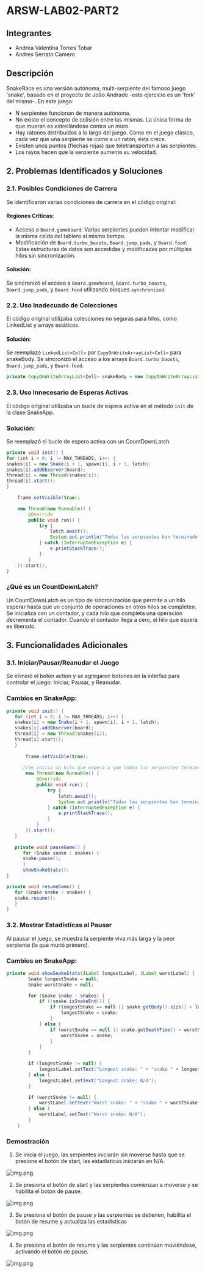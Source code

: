 # ARSW-LAB02-PART2

## Integrantes

- Andrea Valentina Torres Tobar
- Andres Serrato Camero

## Descripción

SnakeRace es una versión autónoma, multi-serpiente del famoso juego 'snake', basado en el proyecto de João Andrade -este ejercicio es un 'fork' del mismo-. En este juego:

- N serpientes funcionan de manera autónoma.
- No existe el concepto de colisión entre las mismas. La única forma de que mueran es estrellándose contra un muro.
- Hay ratones distribuídos a lo largo del juego. Como en el juego clásico, cada vez que una serpiente se come a un ratón, ésta crece.
- Existen unos puntos (flechas rojas) que teletransportan a las serpientes.
- Los rayos hacen que la serpiente aumente su velocidad.

## 2. Problemas Identificados y Soluciones

### 2.1. Posibles Condiciones de Carrera

Se identificaron varias condiciones de carrera en el código original:

#### Regiones Críticas:

- Acceso a `Board.gameboard`: Varias serpientes pueden intentar modificar la misma celda del tablero al mismo tiempo.
- Modificación de `Board.turbo_boosts`, `Board.jump_pads`, y `Board.food`: Estas estructuras de datos son accedidas y modificadas por múltiples hilos sin sincronización.

#### Solución:
Se sincronizó el acceso a `Board.gameboard`, `Board.turbo_boosts`, `Board.jump_pads`, y `Board.food` utilizando bloques `synchronized`.

### 2.2. Uso Inadecuado de Colecciones

El código original utilizaba colecciones no seguras para hilos, como LinkedList y arrays estáticos.

#### Solución:

Se reemplazó `LinkedList<Cell>` por `CopyOnWriteArrayList<Cell>` para snakeBody.
Se sincronizó el acceso a los arrays `Board.turbo_boosts`, `Board.jump_pads`, y `Board.food`.

```java
private CopyOnWriteArrayList<Cell> snakeBody = new CopyOnWriteArrayList<>();
```

### 2.3. Uso Innecesario de Esperas Activas

El código original utilizaba un bucle de espera activa en el método `init` de la clase SnakeApp.

### Solución:

Se reemplazó el bucle de espera activa con un CountDownLatch.

```java
private void init() {
for (int i = 0; i != MAX_THREADS; i++) {
snakes[i] = new Snake(i + 1, spawn[i], i + 1, latch);
snakes[i].addObserver(board);
thread[i] = new Thread(snakes[i]);
thread[i].start();
}

    frame.setVisible(true);

    new Thread(new Runnable() {
        @Override
        public void run() {
            try {
                latch.await();
                System.out.println("Todas las serpientes han terminado.");
            } catch (InterruptedException e) {
                e.printStackTrace();
            }
        }
    }).start();
}
```
### ¿Qué es un CountDownLatch?
Un CountDownLatch es un tipo de sincronización que permite a un hilo esperar hasta que un conjunto de operaciones en otros hilos se completen. Se inicializa con un contador, y cada hilo que completa una operación decrementa el contador. Cuando el contador llega a cero, el hilo que espera es liberado.

## 3. Funcionalidades Adicionales

### 3.1. Iniciar/Pausar/Reanudar el Juego

Se eliminó el botón action y se agregaron botones en la interfaz para controlar el juego: Iniciar, Pausar, y Reanudar.

### Cambios en SnakeApp:

``` java
private void init() {
   for (int i = 0; i != MAX_THREADS; i++) {
   snakes[i] = new Snake(i + 1, spawn[i], i + 1, latch);
   snakes[i].addObserver(board);
   thread[i] = new Thread(snakes[i]);
   thread[i].start();
   }
   
       frame.setVisible(true);
   
      //Se inicia un hilo que espera a que todas las serpientes terminen
       new Thread(new Runnable() {
           @Override
           public void run() {
               try {
                   latch.await();
                   System.out.println("Todas las serpientes han terminado.");
               } catch (InterruptedException e) {
                   e.printStackTrace();
               }
           }
       }).start();
   }
   
   private void pauseGame() {
      for (Snake snake : snakes) {
      snake.pause();
      }
      showSnakeStats();
}

private void resumeGame() {
   for (Snake snake : snakes) {
   snake.resume();
   }
}
```
### 3.2. Mostrar Estadísticas al Pausar

Al pausar el juego, se muestra la serpiente viva más larga y la peor serpiente (la que murió primero).

### Cambios en SnakeApp:

``` java
private void showSnakeStats(JLabel longestLabel, JLabel worstLabel) {
        Snake longestSnake = null;
        Snake worstSnake = null;

        for (Snake snake : snakes) {
            if (!snake.isSnakeEnd()) {
                if (longestSnake == null || snake.getBody().size() > longestSnake.getBody().size()) {
                    longestSnake = snake;
                }
            } else {
                if (worstSnake == null || snake.getDeathTime() < worstSnake.getDeathTime()) {
                    worstSnake = snake;
                }
            }
        }

        if (longestSnake != null) {
            longestLabel.setText("Longest snake: " + "snake " + longestSnake.getIdt() + " (Length: " + longestSnake.getBody().size() + ")");
        } else {
            longestLabel.setText("Longest snake: N/A");
        }

        if (worstSnake != null) {
            worstLabel.setText("Worst snake: " + "snake " + worstSnake.getIdt() + " (Death Time: " + (worstSnake.getDeathTime() / 1000) + " ms)");
        } else {
            worstLabel.setText("Worst snake: N/A");
        }
    }
```

### Demostración

1. Se inicia el juego, las serpientes iniciarán sin moverse hasta que se presione el botón de start, las estadisticas iniciarán en N/A.

![img.png](src/main/resources/Img/img.png)

2. Se presiona el botón de start y las serpientes comienzan a moverse y se habilita el botón de pause.

![img.png](src/main/resources/Img/img2.png)

3. Se presiona el botón de pause y las serpientes se detienen, habilita el botón de resume y actualiza las estadísticas

![img.png](src/main/resources/Img/img3.png)

4. Se presiona el botón de resume y las serpientes continúan moviéndose, activando el botón de pause.

![img.png](src/main/resources/Img/img4.png)

